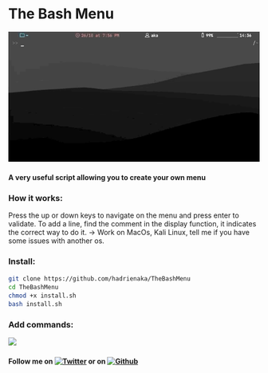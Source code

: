# The Bash Menu
![](menugif.gif)
#### A very useful script allowing you to create your own menu


### How it works:
Press the up or down keys to navigate on the menu and press enter to validate.
To add a line, find the comment in the display function, it indicates the correct way to do it.
-> Work on MacOs, Kali Linux, tell me if you have some issues with another os.

### Install:
```bash
git clone https://github.com/hadrienaka/TheBashMenu
cd TheBashMenu
chmod +x install.sh
bash install.sh
```
### Add commands:
![](addgif.gif)


#### Follow me on [![Twitter][1.2]][1] or on [![Github][6.1]][6]
[1.2]: http://i.imgur.com/tXSoThF.png (twitter icon without padding)
[6.1]: http://i.imgur.com/0o48UoR.png (github icon with padding)
[1]: https://twitter.com/hadrienaka
[6]: http://www.github.com/hadrienaka
